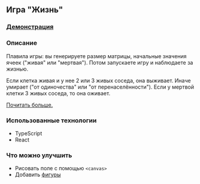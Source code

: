 ## Игра "Жизнь"

### [Демонстрация](https://murat29.github.io/game-life/)

### Описание 
Плавила игры: вы генерируете размер матрицы, начальные значения ячеек ("живая" или "мертвая"). Потом запускаете игру и наблюдаете за жизнью.

Если клетка живая и у нее 2 или 3 живых соседа, она выживает. Иначе умирает ("от одиночества" или "от перенаселённости").
Если у мертвой клетки 3 живых соседа, то она оживает.

[Почитать больше.](https://ru.wikipedia.org/wiki/%D0%98%D0%B3%D1%80%D0%B0_%C2%AB%D0%96%D0%B8%D0%B7%D0%BD%D1%8C%C2%BB)

### Использованные технологии
* TypeScript
* React

### Что можно улучшить
* Рисовать поле с помощью  `<canvas>`
* Добавить [фигуры](https://ru.wikipedia.org/wiki/%D0%98%D0%B3%D1%80%D0%B0_%C2%AB%D0%96%D0%B8%D0%B7%D0%BD%D1%8C%C2%BB#%D0%A4%D0%B8%D0%B3%D1%83%D1%80%D1%8B)
